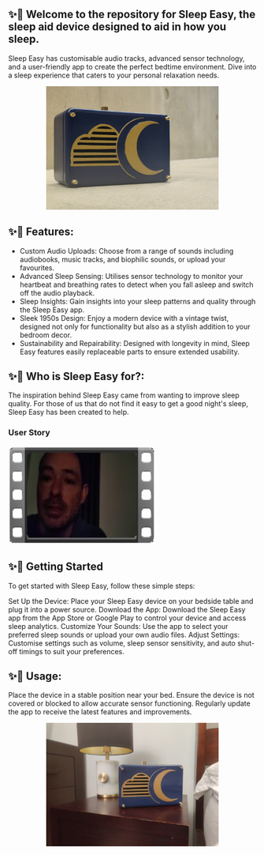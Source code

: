 
## ✨🌙 Welcome to the repository for Sleep Easy, the sleep aid device designed to aid in how you sleep.

Sleep Easy has customisable audio tracks, advanced sensor technology, and a user-friendly app to create the perfect bedtime environment. Dive into a sleep experience that caters to your personal relaxation needs.

<div align="center">
    <img src="/assets/SleepEasy1.jpg" width="350" height="250" alt="The final prototypet">
</div>



## ✨🌙 Features:

 * Custom Audio Uploads: Choose from a range of sounds including audiobooks, music tracks, and biophilic sounds, or upload your favourites.
 * Advanced Sleep Sensing: Utilises sensor technology to monitor your heartbeat and breathing rates to detect when you fall asleep and switch off the audio playback.
 * Sleep Insights: Gain insights into your sleep patterns and quality through the Sleep Easy app.
 * Sleek 1950s Design: Enjoy a modern device with a vintage twist, designed not only for functionality but also as a stylish addition to your bedroom decor.
 * Sustainability and Repairability: Designed with longevity in mind, Sleep Easy features easily replaceable parts to ensure extended usability.


## ✨🌙 Who is Sleep Easy for?:

The inspiration behind Sleep Easy came from wanting to improve sleep quality. For those of us that do not find it easy to get a good night's sleep, Sleep Easy has been created to help.

### User Story
<a href="https://1drv.ms/v/s!ArII0mnkCPeRmL8Pxuj-M7NcC39dCg?e=Ag4BHg">
  <img src="/assets/Thumbnail1.jpg" alt="Link to video" width="300" height="200">
</a>


## ✨🌙 Getting Started

To get started with Sleep Easy, follow these simple steps:

Set Up the Device: Place your Sleep Easy device on your bedside table and plug it into a power source.
    Download the App: Download the Sleep Easy app from the App Store or Google Play to control your device and access sleep analytics.
    Customize Your Sounds: Use the app to select your preferred sleep sounds or upload your own audio files.
    Adjust Settings: Customise settings such as volume, sleep sensor sensitivity, and auto shut-off timings to suit your preferences.

    

## ✨🌙 Usage:

Place the device in a stable position near your bed.
    Ensure the device is not covered or blocked to allow accurate sensor functioning.
    Regularly update the app to receive the latest features and improvements.

<div align="center">
    <img src="/assets/SleepEasy2.jpg" width="350" height="250" alt="The final prototypet">
</div>

    
